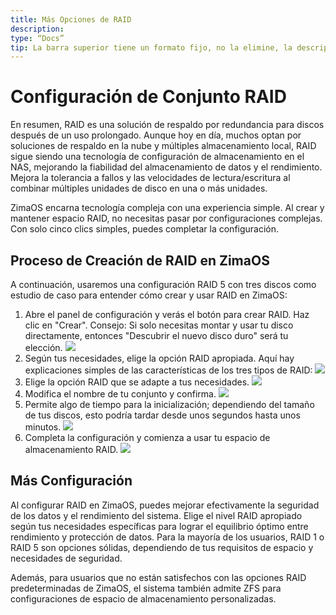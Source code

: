 ```yaml
---
title: Más Opciones de RAID
description:
type: “Docs”
tip: La barra superior tiene un formato fijo, no la elimine, la descripción es una descripción del artículo; si no se rellena, se cortará el texto en el primer párrafo.
---
```

# Configuración de Conjunto RAID
En resumen, RAID es una solución de respaldo por redundancia para discos después de un uso prolongado. Aunque hoy en día, muchos optan por soluciones de respaldo en la nube y múltiples almacenamiento local, RAID sigue siendo una tecnología de configuración de almacenamiento en el NAS, mejorando la fiabilidad del almacenamiento de datos y el rendimiento. Mejora la tolerancia a fallos y las velocidades de lectura/escritura al combinar múltiples unidades de disco en una o más unidades.

ZimaOS encarna tecnología compleja con una experiencia simple. Al crear y mantener espacio RAID, no necesitas pasar por configuraciones complejas. Con solo cinco clics simples, puedes completar la configuración.

## Proceso de Creación de RAID en ZimaOS
A continuación, usaremos una configuración RAID 5 con tres discos como estudio de caso para entender cómo crear y usar RAID en ZimaOS:
1. Abre el panel de configuración y verás el botón para crear RAID. Haz clic en "Crear".
Consejo: Si solo necesitas montar y usar tu disco directamente, entonces "Descubrir el nuevo disco duro" será tu elección.
![](https://manage.icewhale.io/api/static/docs/1727161448346_image.png)
2. Según tus necesidades, elige la opción RAID apropiada. Aquí hay explicaciones simples de las características de los tres tipos de RAID:
![](https://manage.icewhale.io/api/static/docs/1727161467120_image.png)
3. Elige la opción RAID que se adapte a tus necesidades.
![](https://manage.icewhale.io/api/static/docs/1727161792442_image.png)
4. Modifica el nombre de tu conjunto y confirma.
![](https://manage.icewhale.io/api/static/docs/1727161810070_image.png)
5. Permite algo de tiempo para la inicialización; dependiendo del tamaño de tus discos, esto podría tardar desde unos segundos hasta unos minutos.
![](https://manage.icewhale.io/api/static/docs/1727161825483_image.png)
6. Completa la configuración y comienza a usar tu espacio de almacenamiento RAID.
![](https://manage.icewhale.io/api/static/docs/1727161840983_image.png)
## Más Configuración

Al configurar RAID en ZimaOS, puedes mejorar efectivamente la seguridad de los datos y el rendimiento del sistema. Elige el nivel RAID apropiado según tus necesidades específicas para lograr el equilibrio óptimo entre rendimiento y protección de datos. Para la mayoría de los usuarios, RAID 1 o RAID 5 son opciones sólidas, dependiendo de tus requisitos de espacio y necesidades de seguridad.

Además, para usuarios que no están satisfechos con las opciones RAID predeterminadas de ZimaOS, el sistema también admite ZFS para configuraciones de espacio de almacenamiento personalizadas.